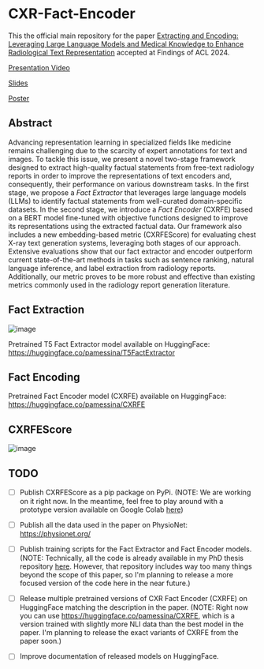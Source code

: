 # CXR-Fact-Encoder

This the official main repository for the paper [Extracting and Encoding: Leveraging Large Language Models and Medical Knowledge to Enhance Radiological Text Representation](https://arxiv.org/abs/2407.01948) accepted at Findings of ACL 2024.

[Presentation Video](https://youtu.be/Hh1Avz-Dkfs)

[Slides](https://docs.google.com/presentation/d/1ztuO_PwfHrWFvjeKC4aDrdvl2yiCAk1BcLQtSq7hhfY/edit?usp=sharing)

[Poster](https://drive.google.com/file/d/1cMgEzYDtipbl4Mrdpv0Hr86l1E5J36QV/view?usp=sharing)

## Abstract

Advancing representation learning in specialized fields like medicine remains challenging due to the scarcity of expert annotations for text and images. To tackle this issue, we present a novel two-stage framework designed to extract high-quality factual statements from free-text radiology reports in order to improve the representations of text encoders and, consequently, their performance on various downstream tasks. In the first stage, we propose a *Fact Extractor* that leverages large language models (LLMs) to identify factual statements from well-curated domain-specific datasets. In the second stage, we introduce a *Fact Encoder* (CXRFE) based on a BERT model fine-tuned with objective functions designed to improve its representations using the extracted factual data. Our framework also includes a new embedding-based metric (CXRFEScore) for evaluating chest X-ray text generation systems, leveraging both stages of our approach. Extensive evaluations show that our fact extractor and encoder outperform current state-of-the-art methods in tasks such as sentence ranking, natural language inference, and label extraction from radiology reports. Additionally, our metric proves to be more robust and effective than existing metrics commonly used in the radiology report generation literature.

## Fact Extraction

![image](https://github.com/user-attachments/assets/cdcbd036-27dd-49dd-823b-dcdc14386ca9)

Pretrained T5 Fact Extractor model available on HuggingFace: https://huggingface.co/pamessina/T5FactExtractor

## Fact Encoding

Pretrained Fact Encoder model (CXRFE) available on HuggingFace: https://huggingface.co/pamessina/CXRFE

## CXRFEScore

![image](https://github.com/user-attachments/assets/00ab2361-0315-42f5-a211-a8559c98cb8b)

## TODO

- [ ] Publish CXRFEScore as a pip package on PyPi. (NOTE: We are working on it right now. In the meantime, feel free to play around with a prototype version available on Google Colab [here](https://colab.research.google.com/drive/1L0D5eWlVr2NNau5Hd9O38UaFOgDD8c8a))
- [ ] Publish all the data used in the paper on PhysioNet: https://physionet.org/
- [ ] Publish training scripts for the Fact Extractor and Fact Encoder models. (NOTE: Technically, all the code is already available in my PhD thesis repository [here](https://github.com/PabloMessina/MedVQA). However, that repository includes way too many things beyond the scope of this paper, so I'm planning to release a more focused version of the code here in the near future.)
- [ ] Release multiple pretrained versions of CXR Fact Encoder (CXRFE) on HuggingFace matching the description in the paper. (NOTE: Right now you can use https://huggingface.co/pamessina/CXRFE, which is a version trained with slightly more NLI data than the best model in the paper. I'm planning to release the exact variants of CXRFE from the paper soon.)
- [ ] Improve documentation of released models on HuggingFace.

